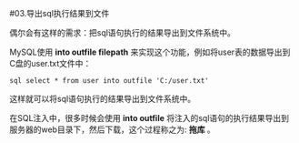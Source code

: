 #03.导出sql执行结果到文件 

偶尔会有这样的需求：把sql语句执行的结果导出到文件系统中。 

MySQL使用 __into outfile filepath__ 来实现这个功能，例如将user表的数据导出到C盘的user.txt文件中： 

```sql select * from user into outfile 'C:/user.txt' ``` 

这样就可以将sql语句执行的结果导出到文件系统中。 

在SQL注入中，很多时候会使用 __into outfile__ 将注入的sql语句的执行结果导出到服务器的web目录下，然后下载，这个过程称之为: __拖库__ 。 
